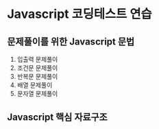 # Javascript 코딩테스트 연습

## 문제풀이를 위한 Javascript 문법

1. 입출력 문제풀이
2. 조건문 문제풀이
3. 반복문 문제풀이
4. 배열 문제풀이
5. 문자열 문제풀이

## Javascript 핵심 자료구조
